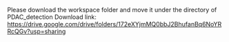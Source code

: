 Please download the workspace folder and move it under the directory of PDAC_detection
Download link: https://drive.google.com/drive/folders/172eXYjmMQ0bbJ2BhufanBq6NoYRRcQGv?usp=sharing